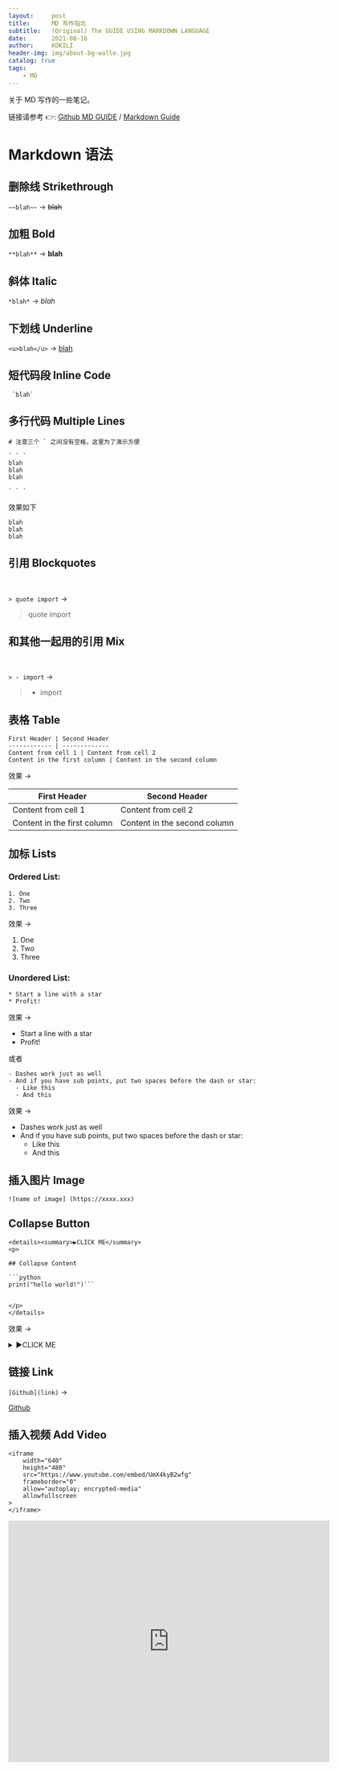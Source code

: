 ```yaml
---
layout:     post
title:      MD 写作指北
subtitle:   (Original) The GUIDE USING MARKDOWN LANGUAGE
date:       2021-08-16
author:     KOKILI
header-img: img/about-bg-walle.jpg
catalog: true
tags:
    - MD
---
```


关于 MD 写作的一些笔记。

链接请参考 👉: [Github MD GUIDE](https://guides.github.com/features/mastering-markdown/) / [Markdown Guide](https://www.markdownguide.org/basic-syntax/)

# Markdown 语法

## 删除线 Strikethrough
`~~blah~~` -> ~~blah~~

## 加粗 Bold
`**blah**` -> **blah**

## 斜体 Italic

`*blah*` -> *blah*

## 下划线 Underline

`<u>blah</u>` -> <u>blah</u>

## 短代码段 Inline Code
```
 `blah`
```

## 多行代码 Multiple Lines
```
# 注意三个 ` 之间没有空格，这里为了演示方便

` ` `
blah
blah
blah

` ` `
```
效果如下

```
blah
blah
blah
```
## 引用 Blockquotes
<br>

`> quote import`  ->
> quote import

## 和其他一起用的引用 Mix
<br>

`> - import` ->
> - import




## 表格 Table

```
First Header | Second Header
------------ | -------------
Content from cell 1 | Content from cell 2
Content in the first column | Content in the second column
```

效果 ->

First Header | Second Header
------------ | -------------
Content from cell 1 | Content from cell 2
Content in the first column | Content in the second column

## 加标 Lists
### Ordered List:
```
1. One
2. Two
3. Three
```
效果 ->

1. One
2. Two
3. Three

### Unordered List:

```
* Start a line with a star
* Profit!
```
效果 ->

* Start a line with a star
* Profit!

或者

```
- Dashes work just as well
- And if you have sub points, put two spaces before the dash or star:
  - Like this
  - And this
```

效果 ->

- Dashes work just as well
- And if you have sub points, put two spaces before the dash or star:
  - Like this
  - And this

## 插入图片 Image

`![name of image] (https://xxxx.xxx)`

## Collapse Button
```
<details><summary>▶CLICK ME</summary>
<p>

## Collapse Content

```python
print("hello world!")```


</p>
</details>
 ```

效果 ->

<details><summary>▶CLICK ME</summary>
<p>

##  Collapse Content

```python
print("hello world!")
```

</p>
</details>


## 链接 Link
`[Github](link)` ->

[Github](link)

## 插入视频 Add Video
```
<iframe
    width="640"
    height="480"
    src="https://www.youtube.com/embed/UmX4kyB2wfg"
    frameborder="0"
    allow="autoplay; encrypted-media"
    allowfullscreen
>
</iframe>
```


<iframe
    width="640"
    height="480"
    src="https://www.youtube.com/embed/UmX4kyB2wfg"
    frameborder="0"
    allow="autoplay; encrypted-media"
    allowfullscreen
>
</iframe>
